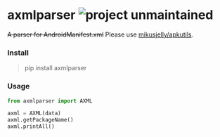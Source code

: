 # axmlparser ![project unmaintained](https://img.shields.io/badge/project-unmaintained-red.svg) 


~~A parser for AndroidManifest.xml~~ Please use [mikusjelly/apkutils](https://github.com/mikusjelly/apkutils).


### Install

> pip install axmlparser




### Usage

```python
from axmlparser import AXML

axml = AXML(data)
axml.getPackageName()
axml.printAll()
```



